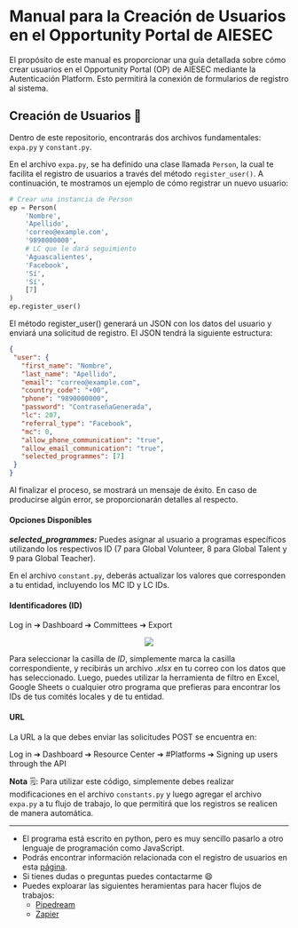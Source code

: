 # Manual para la Creación de Usuarios en el Opportunity Portal de AIESEC

El propósito de este manual es proporcionar una guía detallada sobre cómo crear usuarios en el Opportunity Portal (OP) de AIESEC mediante la Autenticación Platform. Esto permitirá la conexión de formularios de registro al sistema.

## Creación de Usuarios 👤
Dentro de este repositorio, encontrarás dos archivos fundamentales: `expa.py` y `constant.py`. 

En el archivo `expa.py`, se ha definido una clase llamada `Person`, la cual te facilita el registro de usuarios a través del método `register_user()`. A continuación, te mostramos un ejemplo de cómo registrar un nuevo usuario:

```python
# Crear una instancia de Person
ep = Person(
    'Nombre',
    'Apellido',
    'correo@example.com',
    '9890000000',
    # LC que le dará seguimiento
    'Aguascalientes',
    'Facebook',
    'Sí',
    'Sí',
    [7]
)
ep.register_user()
```
El método register_user() generará un JSON con los datos del usuario y enviará una solicitud de registro. El JSON tendrá la siguiente estructura:
```json
{
 "user": {
   "first_name": "Nombre",
   "last_name": "Apellido",
   "email": "correo@example.com",
   "country_code": "+00",
   "phone": "9890000000",
   "password": "ContraseñaGenerada",
   "lc": 207,
   "referral_type": "Facebook",
   "mc": 0,
   "allow_phone_communication": "true",
   "allow_email_communication": "true",
   "selected_programmes": [7]
 }
}

```
Al finalizar el proceso, se mostrará un mensaje de éxito. En caso de producirse algún error, se proporcionarán detalles al respecto.

#### Opciones Disponibles
***selected_programmes:*** Puedes asignar al usuario a programas específicos utilizando los respectivos ID (7 para Global Volunteer, 8 para Global Talent y 9 para Global Teacher).

En el archivo `constant.py`, deberás actualizar los valores que corresponden a tu entidad, incluyendo los MC ID y LC IDs.

#### Identificadores (ID)
Log in ➔ Dashboard ➔ Committees ➔ Export
<p align="center">
<img src="https://github.com/xKary/AIESEC-EXPA/assets/38677830/ea0b9fae-606c-4c51-bb91-5db251831c38"/>
</p>

Para seleccionar la casilla de *ID*, simplemente marca la casilla correspondiente, y recibirás un archivo *.xlsx* en tu correo con los datos que has seleccionado. Luego, puedes utilizar la herramienta de filtro en Excel, Google Sheets o cualquier otro programa que prefieras para encontrar los IDs de tus comités locales y de tu entidad.

#### URL
La URL a la que debes enviar las solicitudes POST se encuentra en:

Log in ➔ Dashboard ➔ Resource Center ➔ #Platforms ➔ Signing up users through the API

**Nota** 🗒️: Para utilizar este código, simplemente debes realizar modificaciones en el archivo `constants.py` y luego agregar el archivo `expa.py` a tu flujo de trabajo, lo que permitirá que los registros se realicen de manera automática.

---
- El programa está escrito en python, pero es muy sencillo pasarlo a otro lenguaje de programación como JavaScript.
- Podrás encontrar información relacionada con el registro de usuarios en esta [página](https://expa.aiesec.org/resource-center/pages/1429).
- Si tienes dudas o preguntas puedes contactarme 😄
- Puedes exploarar las siguientes heramientas para hacer flujos de trabajos:
  - [Pipedream](https://pipedream.com/)
  - [Zapier](https://zapier.com/)


